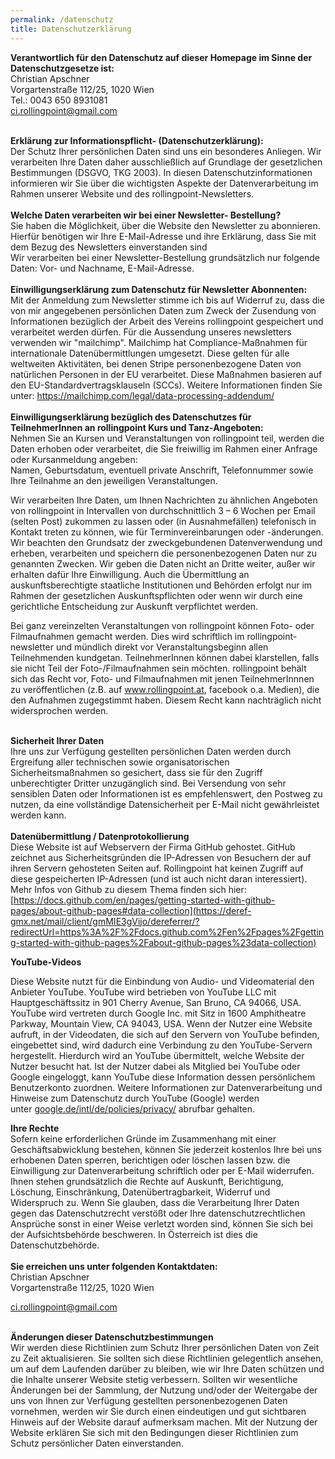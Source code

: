 ```yaml
---
permalink: /datenschutz
title: Datenschutzerklärung
---
```

**Verantwortlich für den Datenschutz auf dieser Homepage im Sinne der Datenschutzgesetze ist:**\
Christian Apschner\
Vorgartenstraße 112/25, 1020 Wien\
Tel.: 0043 650 8931081\
ci.rollingpoint@gmail.com

\
**Erklärung zur Informationspflicht- (Datenschutzerklärung):**\
Der Schutz Ihrer persönlichen Daten sind uns ein besonderes Anliegen. Wir verarbeiten Ihre Daten daher ausschließlich auf Grundlage der gesetzlichen Bestimmungen (DSGVO, TKG 2003). In diesen Datenschutzinformationen informieren wir Sie über die wichtigsten Aspekte der Datenverarbeitung im Rahmen unserer Website und des rollingpoint-Newsletters. \
\
**Welche Daten verarbeiten wir bei einer Newsletter- Bestellung?**\
Sie haben die Möglichkeit, über die Website den Newsletter zu abonnieren. Hierfür benötigen wir Ihre E-Mail-Adresse und ihre Erklärung, dass Sie mit dem Bezug des Newsletters einverstanden sind\
Wir verarbeiten bei einer Newsletter-Bestellung grundsätzlich nur folgende Daten: Vor- und Nachname, E-Mail-Adresse. \
\
**Einwilligungserklärung zum Datenschutz für Newsletter Abonnenten:**\
Mit der Anmeldung zum Newsletter stimme ich bis auf Widerruf zu, dass die von mir angegebenen persönlichen Daten zum Zweck der Zusendung von Informationen bezüglich der Arbeit des Vereins rollingpoint gespeichert und verarbeitet werden dürfen. Für die Aussendung unseres newsletters verwenden wir "mailchimp". Mailchimp hat Compliance-Maßnahmen für internationale Datenübermittlungen umgesetzt. Diese gelten für alle weltweiten Aktivitäten, bei denen Stripe personenbezogene Daten von natürlichen Personen in der EU verarbeitet. Diese Maßnahmen basieren auf den EU-Standardvertragsklauseln (SCCs). Weitere Informationen finden Sie unter: <https://mailchimp.com/legal/data-processing-addendum/>\
\
**Einwilligungserklärung bezüglich des Datenschutzes für TeilnehmerInnen an rollingpoint Kurs und Tanz-Angeboten:**\
Nehmen Sie an Kursen und Veranstaltungen von rollingpoint teil, werden die Daten erhoben oder verarbeitet, die Sie freiwillig im Rahmen einer Anfrage oder Kursanmeldung angeben:\
Namen, Geburtsdatum, eventuell private Anschrift, Telefonnummer sowie Ihre Teilnahme an den jeweiligen Veranstaltungen.

Wir verarbeiten Ihre Daten, um Ihnen Nachrichten zu ähnlichen Angeboten von rollingpoint in Intervallen von durchschnittlich 3 – 6 Wochen per Email (selten Post) zukommen zu lassen oder (in Ausnahmefällen) telefonisch in Kontakt treten zu können, wie für Terminvereinbarungen oder -änderungen. Wir beachten den Grundsatz der zweckgebundenen Datenverwendung und erheben, verarbeiten und speichern die personenbezogenen Daten nur zu genannten Zwecken. Wir geben die Daten nicht an Dritte weiter, außer wir erhalten dafür Ihre Einwilligung. Auch die Übermittlung an auskunftsberechtigte staatliche Institutionen und Behörden erfolgt nur im Rahmen der gesetzlichen Auskunftspflichten oder wenn wir durch eine gerichtliche Entscheidung zur Auskunft verpflichtet werden.

Bei ganz vereinzelten Veranstaltungen von rollingpoint können Foto- oder Filmaufnahmen gemacht werden. Dies wird schriftlich im rollingpoint-newsletter und mündlich direkt vor Veranstaltungsbeginn allen Teilnehmenden kundgetan. TeilnehmerInnen können dabei klarstellen, falls sie nicht Teil der Foto-/Filmaufnahmen sein möchten. rollingpoint behält sich das Recht vor, Foto- und Filmaufnahmen mit jenen TeilnehmerInnnen zu veröffentlichen (z.B. auf www.rollingpoint.at, facebook o.a. Medien), die den Aufnahmen zugegstimmt haben. Diesem Recht kann nachträglich nicht widersprochen werden.

\
**Sicherheit Ihrer Daten**\
Ihre uns zur Verfügung gestellten persönlichen Daten werden durch Ergreifung aller technischen sowie organisatorischen Sicherheitsmaßnahmen so gesichert, dass sie für den Zugriff unberechtigter Dritter unzugänglich sind. Bei Versendung von sehr sensiblen Daten oder Informationen ist es empfehlenswert, den Postweg zu nutzen, da eine vollständige Datensicherheit per E-Mail nicht gewährleistet werden kann.\
\
**Datenübermittlung / Datenprotokollierung**\
Diese Website ist auf Webservern der Firma GitHub gehostet. GitHub zeichnet aus Sicherheitsgründen die IP-Adressen von Besuchern der auf ihren Servern gehosteten Seiten auf. Rollingpoint hat keinen Zugriff auf diese gespeicherten IP-Adressen (und ist auch nicht daran interessiert). Mehr Infos von Github zu diesem Thema finden sich hier:\
[https://docs.github.com/en/pages/getting-started-with-github-pages/about-github-pages#data-collection](https://deref-gmx.net/mail/client/gmMIE3gVijo/dereferrer/?redirectUrl=https%3A%2F%2Fdocs.github.com%2Fen%2Fpages%2Fgetting-started-with-github-pages%2Fabout-github-pages%23data-collection)

**YouTube-Videos**

Diese Website nutzt für die Einbindung von Audio- und Videomaterial den Anbieter YouTube. YouTube wird betrieben von YouTube LLC mit Hauptgeschäftssitz in 901 Cherry Avenue, San Bruno, CA 94066, USA. YouTube wird vertreten durch Google Inc. mit Sitz in 1600 Amphitheatre Parkway, Mountain View, CA 94043, USA. Wenn der Nutzer eine Website aufruft, in der Videodaten, die sich auf den Servern von YouTube befinden, eingebettet sind, wird dadurch eine Verbindung zu den YouTube-Servern hergestellt. Hierdurch wird an YouTube übermittelt, welche Website der Nutzer besucht hat. Ist der Nutzer dabei als Mitglied bei YouTube oder Google eingeloggt, kann YouTube diese Information dessen persönlichem Benutzerkonto zuordnen. Weitere Informationen zur Datenverarbeitung und Hinweise zum Datenschutz durch YouTube (Google) werden unter [google.de/intl/de/policies/privacy/](http://google.de/intl/de/policies/privacy/) abrufbar gehalten.

**Ihre Rechte**\
Sofern keine erforderlichen Gründe im Zusammenhang mit einer Geschäftsabwicklung bestehen, können Sie jederzeit kostenlos Ihre bei uns erhobenen Daten sperren, berichtigen oder löschen lassen bzw. die Einwilligung zur Datenverarbeitung schriftlich oder per E-Mail widerrufen.\
Ihnen stehen grundsätzlich die Rechte auf Auskunft, Berichtigung, Löschung, Einschränkung, Datenübertragbarkeit, Widerruf und Widerspruch zu. Wenn Sie glauben, dass die Verarbeitung Ihrer Daten gegen das Datenschutzrecht verstößt oder Ihre datenschutzrechtlichen Ansprüche sonst in einer Weise verletzt worden sind, können Sie sich bei der Aufsichtsbehörde beschweren. In Österreich ist dies die Datenschutzbehörde. \
\
**Sie erreichen uns unter folgenden Kontaktdaten:**\
Christian Apschner\
Vorgartenstraße 112/25, 1020 Wien

ci.rollingpoint@gmail.com

\
**Änderungen dieser Datenschutzbestimmungen**\
Wir werden diese Richtlinien zum Schutz Ihrer persönlichen Daten von Zeit zu Zeit aktualisieren. Sie sollten sich diese Richtlinien gelegentlich ansehen, um auf dem Laufenden darüber zu bleiben, wie wir Ihre Daten schützen und die Inhalte unserer Website stetig verbessern. Sollten wir wesentliche Änderungen bei der Sammlung, der Nutzung und/oder der Weitergabe der uns von Ihnen zur Verfügung gestellten personenbezogenen Daten vornehmen, werden wir Sie durch einen eindeutigen und gut sichtbaren Hinweis auf der Website darauf aufmerksam machen. Mit der Nutzung der Website erklären Sie sich mit den Bedingungen dieser Richtlinien zum Schutz persönlicher Daten einverstanden.